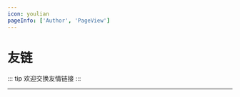 ```yaml
---
icon: youlian
pageInfo: ['Author', 'PageView']
---
```


# 友链

::: tip 欢迎交换友情链接
:::

<MyLinks type="friend" src="friend"/>

---
